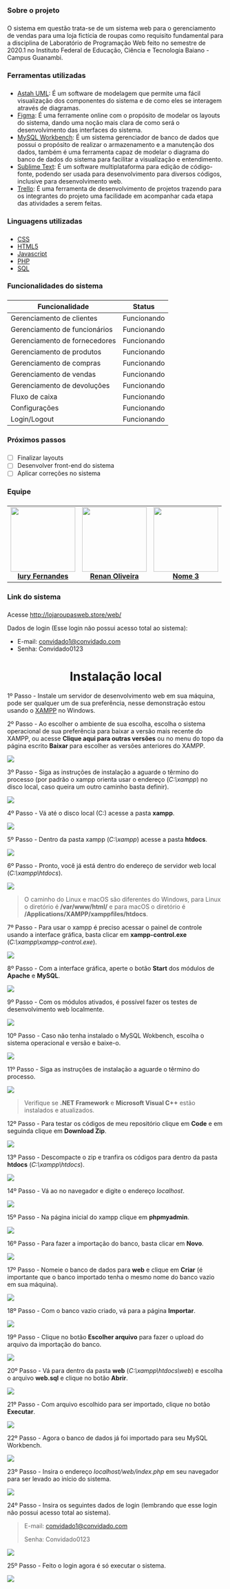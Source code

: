 ### Sobre o projeto <h3> 
O sistema em questão trata-se de um sistema web para o gerenciamento de vendas para uma loja fictícia de roupas como requisito fundamental para a disciplina de Laboratório de
Programação Web feito no semestre de 2020.1 no Instituto Federal de Educação, Ciência e Tecnologia Baiano - Campus Guanambi.

### Ferramentas utilizadas <h3>
 * [Astah UML](https://astah.net/downloads/): É um software de modelagem que permite uma fácil visualização dos componentes do sistema e de como eles se interagem através de diagramas.
 * [Figma](https://www.figma.com): É uma ferramente online com o propósito de modelar os layouts do sistema, dando uma noção mais clara de como será o desenvolvimento das interfaces do sistema.
* [MySQL Workbench](https://www.mysql.com/products/workbench/): É um sistema gerenciador de banco de dados que possui o propósito de realizar o armazenamento e a manutenção dos dados, também é uma ferramenta capaz de modelar o diagrama do banco de dados do sistema para facilitar a visualização e entendimento.
* [Sublime Text](https://www.sublimetext.com): É um software multiplataforma para edição de código-fonte, podendo ser usada para desenvolvimento para diversos códigos, inclusive para desenvolvimento web.
* [Trello](https://trello.com/): É uma ferramenta de desenvolvimento de projetos trazendo para os integrantes do projeto uma facilidade em acompanhar cada etapa das atividades a serem feitas.

### Linguagens utilizadas <h3>
 * [CSS](https://developer.mozilla.org/pt-BR/docs/Web/CSS)
 * [HTML5](https://developer.mozilla.org/pt-BR/docs/Web/Guide/HTML/HTML5)
 * [Javascript](https://developer.mozilla.org/pt-BR/docs/Web/JavaScript)
 * [PHP](https://www.php.net/manual/pt_BR/intro-whatis.php)
 * [SQL](https://www.w3schools.com/sql/)

### Funcionalidades do sistema <h3>
Funcionalidade | Status
------------ | -------------
Gerenciamento de clientes | Funcionando
Gerenciamento de funcionários | Funcionando
Gerenciamento de fornecedores | Funcionando
Gerenciamento de produtos | Funcionando
Gerenciamento de compras | Funcionando
Gerenciamento de vendas | Funcionando
Gerenciamento de devoluções | Funcionando
Fluxo de caixa | Funcionando
Configurações | Funcionando
Login/Logout | Funcionando

### Próximos passos <h3>
- [ ] Finalizar layouts 
- [ ] Desenvolver front-end do sistema
- [ ] Aplicar correções no sistema

### Equipe <h3>
<table align="center">
    <tr>
        <td align="center">
            <a href="https://github.com/Iury189">
                <img width="150" src="https://avatars.githubusercontent.com/u/63120240?s=460&v=4"/>
                <br/>
                <b>Iury Fernandes</b>
            </a>
        </td>
        <td align="center">
            <a href="https://github.com/renanoliveir13">
                <img width="150" src="https://avatars.githubusercontent.com/u/80891168?s=460&v=4"/>
                <br/>
                <b>Renan Oliveira</b>
            </a>
        </td>
        <td align="center">
            <a href="https://github.com/Iury189">
                <img width="150" src="https://avatars.githubusercontent.com/u/63120240?s=460&v=4"/>
                <br/>
                <b>Nome 3</b>
            </a>
        </td>
    </tr>
</table>

### Link do sistema <h3>
Acesse http://lojaroupasweb.store/web/

Dados de login (Esse login não possui acesso total ao sistema):

* E-mail: convidado1@convidado.com
* Senha: Convidado0123

<h1 align="center"> Instalação local </h1>

1º Passo - Instale um servidor de desenvolvimento web em sua máquina, pode ser qualquer um de sua preferência, nesse demonstração estou usando o [XAMPP](https://www.apachefriends.org/pt_br/index.html) no Windows.

2º Passo - Ao escolher o ambiente de sua escolha, escolha o sistema operacional de sua preferência para baixar a versão mais recente do XAMPP, ou acesse **Clique aqui para outras versões** ou no menu do topo da página escrito **Baixar** para escolher as versões anteriores do XAMPP.

![](https://github.com/Iury189/web/blob/main/imagens_instalacao/i1.png?raw=true)
    
3º Passo - Siga as instruções de instalação a aguarde o têrmino do processo (por padrão o xampp orienta usar o endereço (_C:\xampp_) no disco local, caso queira um outro caminho basta definir). 

![](https://github.com/Iury189/web/blob/main/imagens_instalacao/i2.png?raw=true)

4º Passo - Vá até o disco local (C:\) acesse a pasta **xampp**.

![](https://github.com/Iury189/web/blob/main/imagens_instalacao/i3.png?raw=true)
    
5º Passo - Dentro da pasta xampp (_C:\xampp_) acesse a pasta **htdocs**.

![](https://github.com/Iury189/web/blob/main/imagens_instalacao/i4.png?raw=true)

6º Passo - Pronto, você já está dentro do endereço de servidor web local (_C:\xampp\htdocs_).

![](https://github.com/Iury189/web/blob/main/imagens_instalacao/i5.png?raw=true)
> O caminho do Linux e macOS são diferentes do Windows, para Linux o diretório é **/var/www/html/** e para macOS o diretório é **/Applications/XAMPP/xamppfiles/htdocs**.
> >

7º Passo - Para usar o xampp é preciso acessar o painel de controle usando a interface gráfica, basta clicar em **xampp-control.exe** (_C:\xampp\xampp-control.exe_).

![](https://github.com/Iury189/web/blob/main/imagens_instalacao/i6.png?raw=true)

8º Passo - Com a interface gráfica, aperte o botão **Start** dos módulos de **Apache** e **MySQL**.

![](https://github.com/Iury189/web/blob/main/imagens_instalacao/i7.png?raw=true)

9º Passo - Com os módulos ativados, é possível fazer os testes de desenvolvimento web localmente.

![](https://github.com/Iury189/web/blob/main/imagens_instalacao/i8.png?raw=true)

10º Passo - Caso não tenha instalado o MySQL Wokbench, escolha o sistema operacional e versão e baixe-o.

![](https://github.com/Iury189/web/blob/main/imagens_instalacao/i9.png?raw=true)
    
11º Passo - Siga as instruções de instalação a aguarde o têrmino do processo.

![](https://github.com/Iury189/web/blob/main/imagens_instalacao/i10.png?raw=true)
> Verifique se **.NET Framework** e **Microsoft Visual C++** estão instalados e atualizados.
>

12º Passo - Para testar os códigos de meu repositório clique em **Code** e em seguinda clique em **Download Zip**.

![](https://github.com/Iury189/web/blob/main/imagens_instalacao/i11.png?raw=true)
    
13º Passo - Descompacte o zip e tranfira os códigos para dentro da pasta **htdocs** (_C:\xampp\htdocs_).

![](https://github.com/Iury189/web/blob/main/imagens_instalacao/i12.png?raw=true)

14º Passo - Vá ao no navegador e digite o endereço _localhost_.

![](https://github.com/Iury189/web/blob/main/imagens_instalacao/i13.png?raw=true)

15º Passo - Na página inicial do xampp clique em **phpmyadmin**.

![](https://github.com/Iury189/web/blob/main/imagens_instalacao/i14.png?raw=true)

16º Passo - Para fazer a importação do banco, basta clicar em **Novo**.

![](https://github.com/Iury189/web/blob/main/imagens_instalacao/i15.png?raw=true)
    
17º Passo - Nomeie o banco de dados para **web** e clique em **Criar** (é importante que o banco importado tenha o mesmo nome do banco vazio em sua máquina).

![](https://github.com/Iury189/web/blob/main/imagens_instalacao/i16.png?raw=true)

18º Passo - Com o banco vazio criado, vá para a página **Importar**.

![](https://github.com/Iury189/web/blob/main/imagens_instalacao/i17.png?raw=true)

19º Passo - Clique no botão **Escolher arquivo** para fazer o upload do arquivo da importação do banco.

![](https://github.com/Iury189/web/blob/main/imagens_instalacao/i18.png?raw=true)

20º Passo - Vá para dentro da pasta **web** (_C:\xampp\htdocs\web_) e escolha o arquivo **web.sql** e clique no botão **Abrir**.

![](https://github.com/Iury189/web/blob/main/imagens_instalacao/i19.png?raw=true)

21º Passo - Com arquivo escolhido para ser importado, clique no botão **Executar**.

![](https://github.com/Iury189/web/blob/main/imagens_instalacao/i20.png?raw=true)

22º Passo - Agora o banco de dados já foi importado para seu MySQL Workbench.

![](https://github.com/Iury189/web/blob/main/imagens_instalacao/i21.png?raw=true)

23º Passo - Insira o endereço _localhost/web/index.php_ em seu navegador para ser levado ao início do sistema.

![](https://github.com/Iury189/web/blob/main/imagens_instalacao/i22.png?raw=true)
    
24º Passo - Insira os seguintes dados de login (lembrando que esse login não possui acesso total ao sistema).

> E-mail: convidado1@convidado.com
> 
> Senha: Convidado0123

![](https://github.com/Iury189/web/blob/main/imagens_instalacao/i23.png?raw=true)

25º Passo - Feito o login agora é só executar o sistema.

![](https://github.com/Iury189/web/blob/main/imagens_instalacao/i24.png?raw=true)
